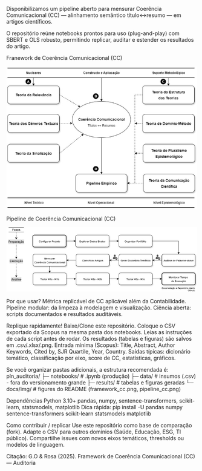 Disponibilizamos um pipeline aberto para mensurar Coerência Comunicacional (CC) — alinhamento semântico título↔resumo — em artigos científicos.

O repositório reúne notebooks prontos para uso (plug-and-play) com SBERT e OLS robusto, permitindo replicar, auditar e estender os resultados do artigo.

Franework de Coerência Comunicacional (CC)
<p align="center">
  <img src="Framework_CC.jpg">
</p>

Pipeline de Coerência Comunicacional (CC)
<p align="center">
  <img src="Pipeline_CC.jpg">
</p>

Por que usar?
Métrica replicável de CC aplicável além da Contabilidade.
Pipeline modular: da limpeza à modelagem e visualização.
Ciência aberta: scripts documentados e resultados auditáveis.

Replique rapidamente!
Baixe/Clone este repositório.
Coloque o CSV exportado da Scopus na mesma pasta dos notebooks.
Leias as instruções de cada script antes de rodar.
Os resultados (tabelas e figuras) são salvos em .csv/.xlsx/.png.
Entrada mínima (Scopus): Title, Abstract, Author Keywords, Cited by, SJR Quartile, Year, Country.
Saídas típicas: dicionário temático, classificação por eixo, score de CC, estatísticas, gráficos.

Se você organizar pastas adicionais, a estrutura recomendada é:
pln_auditoria/
  ├─ notebooks/        # .ipynb (produção)
  ├─ data/             # insumos (.csv) - fora do versionamento grande
  ├─ results/          # tabelas e figuras geradas
  └─ docs/img/         # figures do README (framework_cc.png, pipeline_cc.png)

Dependências
Python 3.10+
pandas, numpy, sentence-transformers, scikit-learn, statsmodels, matplotlib
Dica rápida: pip install -U pandas numpy sentence-transformers scikit-learn statsmodels matplotlib

Como contribuir / replicar
Use este repositório como base de comparação (fork).
Adapte o CSV para outros domínios (Saúde, Educação, ESG, TI público).
Compartilhe issues com novos eixos temáticos, thresholds ou modelos de linguagem.

Citação:
G.O & Rosa (2025). Framework de Coerência Comunicacional (CC) — Auditoria
